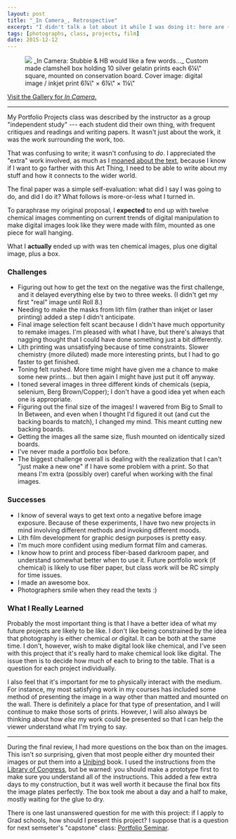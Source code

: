 ```yaml
---
layout: post
title: "_In Camera_, Retrospective"
excerpt: "I didn't talk a lot about it while I was doing it: here are ~1k words of review"
tags: [photographs, class, projects, film]
date: 2015-12-12
---
```


<figure class="image-s">
    <a href="/gallery-in-camera/" title="Go to Gallery"><img src="/gallery-in-camera/th/01-barbara-tozier-in-camera-cover.jpg"></a>
    <span class="image-s-caption" markdown="1">_In Camera: Stubbie & HB would like a few words..._  
Custom made clamshell box holding 10 silver gelatin prints each 6¼\" square, mounted on conservation board.  
Cover image: digital image / inkjet print  
6⅞\" × 6⅞\" × 1⅛\"</span>
</figure>

[Visit the Gallery for _In Camera_.](/gallery-in-camera/)

---

My Portfolio Projects class was described by the instructor as a group "independent study" --- each student did their own thing, with frequent critiques and readings and writing papers. It wasn't just about the work, it was the work surrounding the work, too.

That was confusing to write; it wasn't confusing to *do*. I appreciated the "extra" work involved, as much as I [moaned about the text](/notes-on-criticizing-photographs/), because I know if I want to go farther with this Art Thing, I need to be able to write about my stuff and how it connects to the wider world.

The final paper was a simple self-evaluation: what did I say I was going to do, and did I do it? What follows is more-or-less what I turned in.

To paraphrase my original proposal, I **expected** to end up with twelve chemical images commenting on current trends of digital manipulation to make digital images look like they were made with film, mounted as one piece for wall hanging.

What I **actually** ended up with was ten chemical images, plus one digital image, plus a box.

### Challenges

- Figuring out how to get the text on the negative was the first challenge, and it delayed everything else by two to three weeks. (I didn't get my first "real" image until Roll 8.)
- Needing to make the masks from lith film (rather than inkjet or laser printing) added a step I didn't anticipate.
- Final image selection felt scant because I didn't have much opportunity to remake images. I'm pleased with what I have, but there's always that nagging thought that I could have done something just a bit differently.
- Lith printing was unsatisfying because of time constraints. Slower chemistry (more diluted) made more interesting prints, but I had to go faster to get finished.
- Toning felt rushed. More time might have given me a chance to make some new prints... but then again I might have just put it off anyway.
- I toned several images in three different kinds of chemicals (sepia, selenium, Berg Brown/Copper); I don't have a good idea yet when each one is appropriate.
- Figuring out the final size of the images! I wavered from Big to Small to In Between, and even when I thought I'd figured it out (and cut the backing boards to match), I changed my mind. This meant cutting new backing boards.
- Getting the images all the same size, flush mounted on identically sized boards.
- I've never made a portfolio box before.
- The biggest challenge overall is dealing with the realization that I can't "just make a new one" if I have some problem with a print. So that means I'm extra (possibly over) careful when working with the final images.

### Successes

- I know of several ways to get text onto a negative before image exposure. Because of these experiments, I have two new projects in mind involving different methods and invoking different moods.
- Lith film development for graphic design purposes is pretty easy.
- I'm much more confident using medium format film and cameras.
- I know how to print and process fiber-based darkroom paper, and understand somewhat better when to use it. Future portfolio work (if chemical) is likely to use fiber paper, but class work will be RC simply for time issues.
- I made an awesome box.
- Photographers smile when they read the texts :)

### What I Really Learned

Probably the most important thing is that I have a better idea of what my future projects are likely to be like. I don't like being constrained by the idea that photography is either chemical *or* digital. It can be both at the same time. I don't, however, wish to make digital look like chemical, and I've seen with this project that it's really hard to make chemical look like digital. The issue then is to decide how much of each to bring to the table. That is a question for each project individually.

I also feel that it's important for me to physically interact with the medium. For instance, my most satisfying work in my courses has included some method of presenting the image in a way other than matted and mounted on the wall. There is definitely a place for that type of presentation, and I will continue to make those sorts of prints. However, I will also always be thinking about how *else* my work could be presented so that I can help the viewer understand what I'm trying to say.

---

During the final review, I had more questions on the box than on the images. This isn't *so* surprising, given that most people either dry mounted their images or put them into a [Unibind](http://www.unibind.com/en-us/cover/photobook) book. I used the instructions from the [Library of Congress](http://catalog.hathitrust.org/Record/000148073), but be warned: you should make a prototype first to make sure you understand all of the instructions. This added a few extra days to my construction, but it was well worth it because the final box fits the image plates perfectly. The box took me about a day and a half to make, mostly waiting for the glue to dry.

There is one last unanswered question for me with this project: if I apply to Grad schools, how should I present this project? I suppose that is a question for next semseter's "capstone" class: [Portfolio Seminar](http://www.wccnet.edu/academics/classes/information/view/class/PHO%20231/).
